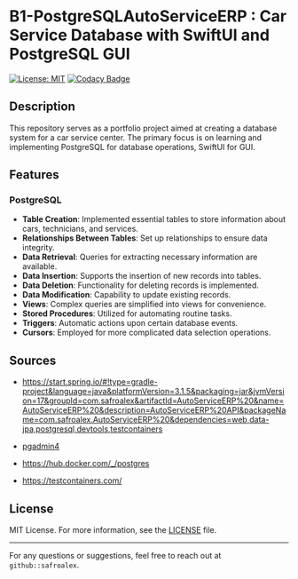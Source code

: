 # B1-PostgreSQLAutoServiceERP : Car Service Database with SwiftUI and PostgreSQL GUI

[![License: MIT](https://img.shields.io/badge/License-MIT-yellow.svg)](https://github.com/safroalex/B1-PostgreSQLAutoServiceERP/blob/main/LICENSE)
[![Codacy Badge](https://app.codacy.com/project/badge/Grade/332eac3df6be4cdf8a9391f1aa6914b6)](https://app.codacy.com/gh/safroalex/B2-AutoServiceERP/dashboard?utm_source=gh&utm_medium=referral&utm_content=&utm_campaign=Badge_grade)

## Description
This repository serves as a portfolio project aimed at creating a database system for a car service center. The primary focus is on learning and implementing PostgreSQL for database operations, SwiftUI for GUI.

## Features

### PostgreSQL
- **Table Creation**: Implemented essential tables to store information about cars, technicians, and services.
- **Relationships Between Tables**: Set up relationships to ensure data integrity.
- **Data Retrieval**: Queries for extracting necessary information are available.
- **Data Insertion**: Supports the insertion of new records into tables.
- **Data Deletion**: Functionality for deleting records is implemented.
- **Data Modification**: Capability to update existing records.
- **Views**: Complex queries are simplified into views for convenience.
- **Stored Procedures**: Utilized for automating routine tasks.
- **Triggers**: Automatic actions upon certain database events.
- **Cursors**: Employed for more complicated data selection operations.

## Sources
- https://start.spring.io/#!type=gradle-project&language=java&platformVersion=3.1.5&packaging=jar&jvmVersion=17&groupId=com.safroalex&artifactId=AutoServiceERP%20&name=AutoServiceERP%20&description=AutoServiceERP%20API&packageName=com.safroalex.AutoServiceERP%20&dependencies=web,data-jpa,postgresql,devtools,testcontainers

- [pgadmin4](https://hub.docker.com/r/dpage/pgadmin4/)

- https://hub.docker.com/_/postgres

- https://testcontainers.com/

## License

MIT License. For more information, see the [LICENSE](LICENSE) file.

---

For any questions or suggestions, feel free to reach out at `github::safroalex`.
